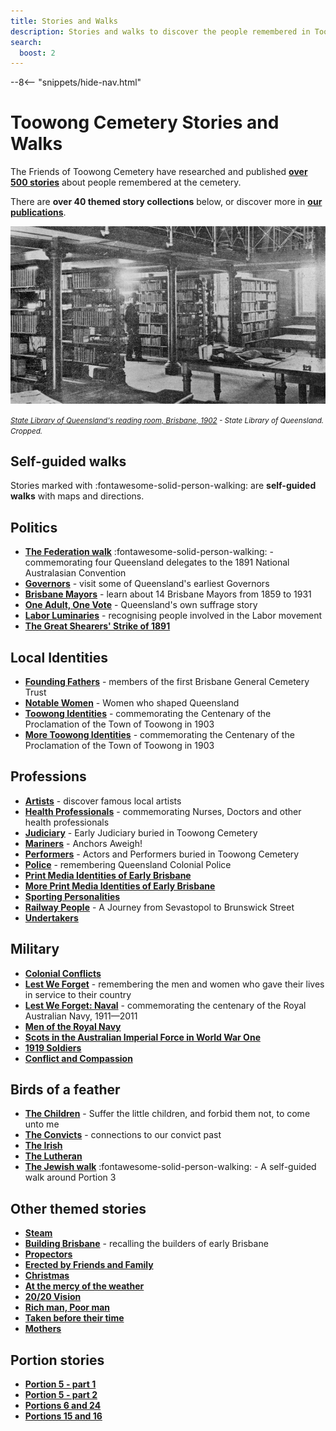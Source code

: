 ```yaml
---
title: Stories and Walks
description: Stories and walks to discover the people remembered in Toowong Cemetery
search:
  boost: 2
---
```


--8<-- "snippets/hide-nav.html"


# Toowong Cemetery Stories and Walks

The Friends of Toowong Cemetery have researched and published **[over 500 stories](../research/find-a-story.md)** about people remembered at the cemetery. 

There are **over 40 themed story collections** below, or discover more in **[our publications](../about/publications.md)**.

![State Library of Queensland's reading room, Brisbane, 1902](../assets/slq-reading-room-1902-16x9.jpg)

*<small>[State Library of Queensland's reading room, Brisbane, 1902](http://onesearch.slq.qld.gov.au/permalink/f/1upgmng/slq_alma21298102690002061) - State Library of Queensland. Cropped.</small>*


## Self-guided walks 

Stories marked with :fontawesome-solid-person-walking: are **self-guided walks** with maps and directions. 

<!-- 

- **[Mount Blackall walk](mount-blackall-walk.md)** :fontawesome-solid-person-walking: - discover some of the highlights on Mount Blackall
- **[Lilian Cooper walk](lilian-cooper-walk.md)** :fontawesome-solid-person-walking: - uncover history along Lilian Cooper Drive

 -->

## Politics

- **[The Federation walk][federation-walk]** :fontawesome-solid-person-walking: - commemorating four Queensland delegates to the 1891 National Australasian Convention
- **[Governors][governors-past]** - visit some of Queensland's earliest Governors
- **[Brisbane Mayors][brisbane-mayors]** - learn about 14 Brisbane Mayors from 1859 to 1931
- **[One Adult, One Vote][suffrage]** - Queensland's own suffrage story 
- **[Labor Luminaries][labor-luminaries]** - recognising people involved in the Labor movement 
- **[The Great Shearers' Strike of 1891](shearers-strike.md)**

## Local Identities

- **[Founding Fathers][founding-fathers]** - members of the first Brisbane General Cemetery Trust
- **[Notable Women][notable-women]** - Women who shaped Queensland
- **[Toowong Identities][toowong-identities-1]** - commemorating the Centenary of the Proclamation of the Town of Toowong in 1903 
- **[More Toowong Identities][toowong-identities-2]** - commemorating the Centenary of the Proclamation of the Town of Toowong in 1903 

## Professions

- **[Artists][artists]** - discover famous local artists
- **[Health Professionals][nurses]** - commemorating Nurses, Doctors and other health professionals 
- **[Judiciary][judiciary]** - Early Judiciary buried in Toowong Cemetery 
- **[Mariners][mariners]** - Anchors Aweigh!
- **[Performers][actors]** - Actors and Performers buried in Toowong Cemetery
- **[Police][thin-blue-line]** - remembering Queensland Colonial Police
- **[Print Media Identities of Early Brisbane][printers]** 
- **[More Print Media Identities of Early Brisbane][printers2]** 
- **[Sporting Personalities][sporting-personalities]** 
- **[Railway People][railway]** - A Journey from Sevastopol to Brunswick Street
- **[Undertakers][undertakers]**

## Military 

- **[Colonial Conflicts][colonial-conflicts]**
- **[Lest We Forget][lest-we-forget]** - remembering the men and women who gave their lives in service to their country
- **[Lest We Forget: Naval][lest-we-forget-navy]** - commemorating the centenary of the Royal Australian Navy, 1911—2011
- **[Men of the Royal Navy][rn]** 
- **[Scots in the Australian Imperial Force in World War One][scots-ww1]** 
- **[1919 Soldiers][1919-soldiers]**  
- **[Conflict and Compassion](conflict-and-compassion.md)** 

<!-- - **[Toowong Cemetery Remembrance Walk][remembrance-walk]** - explore the lives of Queensland's volunteer troops and take a moment to reflect on the service and sacrifice for which the Anzac Legend is known. -->
## Birds of a feather 

- **[The Children][children]** - Suffer the little children, and forbid them not, to come unto me
- **[The Convicts][convicts]** - connections to our convict past
- **[The Irish][irish]** 
- **[The Lutheran][lutheran]** 
- **[The Jewish walk][jewish]** :fontawesome-solid-person-walking: - A self-guided walk around Portion 3

## Other themed stories

- **[Steam](steam.md)** 
- **[Building Brisbane][brisbane-open-house]** - recalling the builders of early Brisbane
- **[Propectors](prospectors.md)** 
- **[Erected by Friends and Family](erected-by-friends.md)** 
- **[Christmas](christmas.md)** 
- **[At the mercy of the weather](weather.md)** 
- **[20/20 Vision](2020-vision.md)**  
- **[Rich man, Poor man](rich-man-poor-man.md)** 
- **[Taken before their time](taken-before-their-time.md)** 
- **[Mothers](mothers.md)** 

## Portion stories 

- **[Portion 5 - part 1](portion5-part1.md)** 
- **[Portion 5 - part 2](portion5-part2.md)** 
- **[Portions 6 and 24](portion6-and-24.md)** 
- **[Portions 15 and 16](portion15-and-16.md)** 


<!-- 
Missing Walks

- December 2021	One Day: New Year’s Day, hosted by Meryll Fletcher
- November 2021	Laid to rest in 1921, hosted by Darcy Maddock

-->

<!-- links to pages or pdfs -->

[federation-walk]: federation-walk.md
[governors-past]: governors-past.md
[brisbane-mayors]: brisbane-mayors.md
[labor-luminaries]: labor-luminaries.md
[suffrage]: suffrage.md
[lest-we-forget]: lest-we-forget.md
[lest-we-forget-navy]: lest-we-forget-navy.md
[rn]: men-of-the-royal-navy.md
[remembrance-walk]: remembrance-walk.md
[scots-ww1]: scots-in-the-aif-ww1.md
[1919-soldiers]: 1919-soldiers.md
[colonial-conflicts]: colonial-conflicts.md

[actors]: all-the-worlds-a-stage.md 
[artists]: artists.md
[mariners]: anchors-aweigh.md
[judiciary]: judiciary.md
[printers]: printers.md
[printers2]: printers-2.md
[thin-blue-line]: thin-blue-line.md
[sporting-personalities]: sporting-personalities.md
[undertakers]: undertakers.md 
[railway]: railway.md 
[nurses]: in-their-caring-hands.md

[founding-fathers]: founding-fathers.md
[notable-women]: notable-women.md
[toowong-identities-1]: toowong-identities-1.md
[toowong-identities-2]: toowong-identities-2.md

[convicts]: convict-connections.md
[irish]: irish.md
[jewish]: jewish.md
[lutheran]: lutheran.md
[children]: children.md
[brisbane-open-house]: brisbane-open-house.md

[bcc-walk-1]: bcc-walk-1.md
[bcc-walk-2]: bcc-walk-2.md
